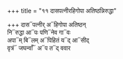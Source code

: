 +++
title = "११ दासपत्नीरहिगोपा अतिष्ठन्निरुद्धा"

+++
दास᳓पत्नीर् अ᳓हिगोपा अतिष्ठन्  
नि᳓रुद्धा आ᳓पः पणि᳓नेव गा᳓वः  
अपा᳓म् बि᳓लम् अ᳓पिहितं य᳓द् आ᳓सीद्  
वृत्रं᳓ जघन्वाँ᳓ अ᳓प त᳓द् ववार